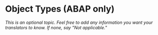 # Object Types (ABAP only)

*This is an optional topic. Feel free to add any information you want your translators to know. If none, say "Not applicable."*